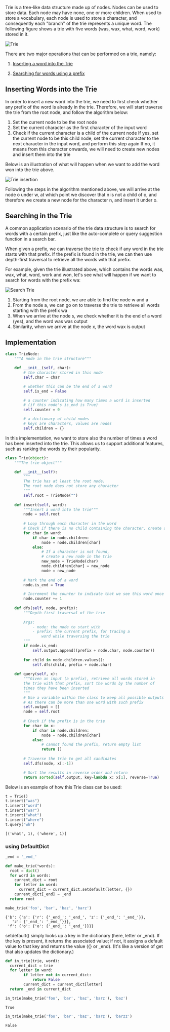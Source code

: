 Trie is a tree-like data structure made up of nodes. Nodes can be used to store data. Each node may have none, one or more children. When used to store a vocabulary, each node is used to store a character, and consequently each "branch" of the trie represents a unique word. The following figure shows a trie with five words (was, wax, what, word, work) stored in it.

![Trie](./Images/t1.png)

There are two major operations that can be performed on a trie, namely:

1. [Inserting a word into the Trie](#inserting-words-into-the-trie)

2. [Searching for words using a prefix](#searching-in-the-trie)

## Inserting Words into the Trie

In order to insert a new word into the trie, we need to first check whether any prefix of the word is already in the trie. Therefore, we will start traverse the trie from the root node, and follow the algorithm below:

1. Set the current node to be the root node
2. Set the current character as the first character of the input word
3. Check if the current character is a child of the current node
If yes, set the current node to be this child node, set the current character to the next character in the input word, and perform this step again
If no, it means from this character onwards, we will need to create new nodes and insert them into the trie

Below is an illustration of what will happen when we want to add the word won into the trie above.

![Trie insertion](./Images/t2.png)

Following the steps in the algorithm mentioned above, we will arrive at the node o under w, at which point we discover that n is not a child of o, and therefore we create a new node for the character n, and insert it under o.

## Searching in the Trie
A common application scenario of the trie data structure is to search for words with a certain prefix, just like the auto-complete or query suggestion function in a search bar.

When given a prefix, we can traverse the trie to check if any word in the trie starts with that prefix. If the prefix is found in the trie, we can then use depth-first traversal to retrieve all the words with that prefix.

For example, given the trie illustrated above, which contains the words was, wax, what, word, work and won, let's see what will happen if we want to search for words with the prefix wa:

![Search Trie](./Images/t3.png)

1. Starting from the root node, we are able to find the node w and a
2. From the node a, we can go on to traverse the trie to retrieve all words starting with the prefix wa
3. When we arrive at the node s, we check whether it is the end of a word (yes), and the word was was output
4. Similarity, when we arrive at the node x, the word wax is output

## Implementation

``` py
class TrieNode:
    """A node in the trie structure"""

    def __init__(self, char):
        # the character stored in this node
        self.char = char

        # whether this can be the end of a word
        self.is_end = False

        # a counter indicating how many times a word is inserted
        # (if this node's is_end is True)
        self.counter = 0

        # a dictionary of child nodes
        # keys are characters, values are nodes
        self.children = {}
```
In this implementation, we want to store also the number of times a word has been inserted into the trie. This allows us to support additional features, such as ranking the words by their popularity.

``` py
class Trie(object):
    """The trie object"""

    def __init__(self):
        """
        The trie has at least the root node.
        The root node does not store any character
        """
        self.root = TrieNode("")
    
    def insert(self, word):
        """Insert a word into the trie"""
        node = self.root
        
        # Loop through each character in the word
        # Check if there is no child containing the character, create a new child for the current node
        for char in word:
            if char in node.children:
                node = node.children[char]
            else:
                # If a character is not found,
                # create a new node in the trie
                new_node = TrieNode(char)
                node.children[char] = new_node
                node = new_node
        
        # Mark the end of a word
        node.is_end = True

        # Increment the counter to indicate that we see this word once more
        node.counter += 1
        
    def dfs(self, node, prefix):
        """Depth-first traversal of the trie
        
        Args:
            - node: the node to start with
            - prefix: the current prefix, for tracing a
                word while traversing the trie
        """
        if node.is_end:
            self.output.append((prefix + node.char, node.counter))
        
        for child in node.children.values():
            self.dfs(child, prefix + node.char)
        
    def query(self, x):
        """Given an input (a prefix), retrieve all words stored in
        the trie with that prefix, sort the words by the number of 
        times they have been inserted
        """
        # Use a variable within the class to keep all possible outputs
        # As there can be more than one word with such prefix
        self.output = []
        node = self.root
        
        # Check if the prefix is in the trie
        for char in x:
            if char in node.children:
                node = node.children[char]
            else:
                # cannot found the prefix, return empty list
                return []
        
        # Traverse the trie to get all candidates
        self.dfs(node, x[:-1])

        # Sort the results in reverse order and return
        return sorted(self.output, key=lambda x: x[1], reverse=True)
```

Below is an example of how this Trie class can be used:

``` py
t = Trie()
t.insert("was")
t.insert("word")
t.insert("war")
t.insert("what")
t.insert("where")
t.query("wh")
```
```
[('what', 1), ('where', 1)]
```

### using DefaultDict

``` py
_end = '_end_'

def make_trie(*words):
  root = dict()
  for word in words:
    current_dict = root
    for letter in word:
      current_dict = current_dict.setdefault(letter, {})
    current_dict[_end] = _end
  return root

make_trie('foo', 'bar', 'baz', 'barz')
```
```
{'b': {'a': {'r': {'_end_': '_end_', 'z': {'_end_': '_end_'}},
   'z': {'_end_': '_end_'}}},
 'f': {'o': {'o': {'_end_': '_end_'}}}}
```

setdefault() simply looks up a key in the dictionary (here, letter or _end). If the key is present, it returns the associated value; if not, it assigns a default value to that key and returns the value ({} or _end). (It's like a version of get that also updates the dictionary.)

``` py
def in_trie(trie, word):
  current_dict = trie
  for letter in word:
        if letter not in current_dict:
            return False
        current_dict = current_dict[letter]
  return _end in current_dict
```
``` py
in_trie(make_trie('foo', 'bar', 'baz', 'barz'), 'baz')
```
```
True 
```
``` py
in_trie(make_trie('foo', 'bar', 'baz', 'barz'), 'barzz')
```
```
False
```